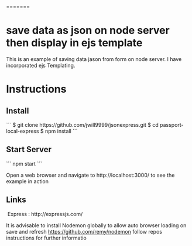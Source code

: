 =======
# save data as json on node server then display in ejs template
This is an example of saving data jason from form on node server. I have incorporated ejs Templating.
<h1>Instructions</h1>
<h2>Install</h2>
```
$ git clone https://github.com/jwill9999/jsonexpress.git
$ cd passport-local-express
$ npm install
```
<h2>Start Server</h2>
```
npm start
```
<p>Open a web browser and navigate to http://localhost:3000/ to see the example in action</p>
<h2>Links</h2>
 Express : http://expressjs.com/

It is advisable to install Nodemon globally to allow auto browser loading on save and refresh
https://github.com/remy/nodemon follow repos instructions for further informatio